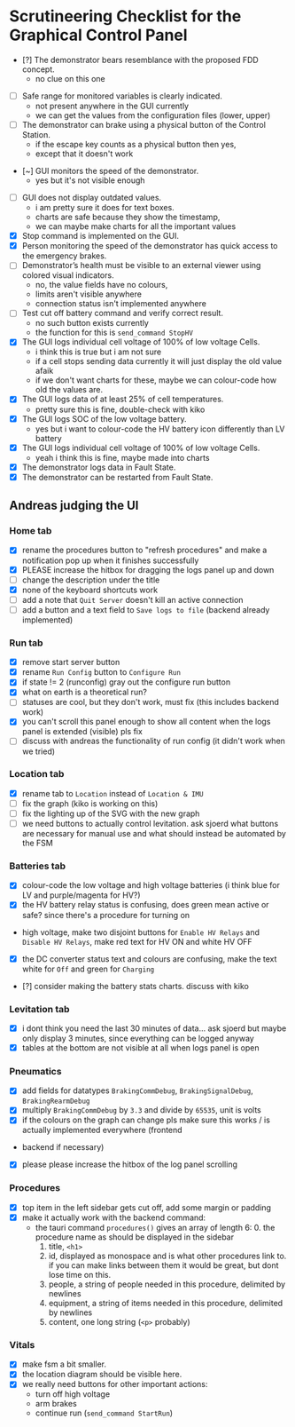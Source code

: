 # Scrutineering Checklist for the Graphical Control Panel

- [?] The demonstrator bears resemblance with the proposed FDD concept.
    - no clue on this one
- [ ] Safe range for monitored variables is clearly indicated.
    - not present anywhere in the GUI currently
    - we can get the values from the configuration files (lower, upper)
- [ ] The demonstrator can brake using a physical button of the Control Station.
    - if the escape key counts as a physical button then yes,
    - except that it doesn't work
- [~] GUI monitors the speed of the demonstrator.
    - yes but it's not visible enough
- [ ] GUI does not display outdated values.
    - i am pretty sure it does for text boxes.
    - charts are safe because they  show the timestamp,
    - we can maybe make charts for all the important values
- [X] Stop command is implemented on the GUI.
- [X] Person monitoring the speed of the demonstrator has quick access to the emergency brakes.
- [ ] Demonstrator’s health must be visible to an external viewer using colored visual indicators.
    - no, the value fields have no colours,
    - limits aren't visible anywhere
    - connection status isn't implemented anywhere
- [ ] Test cut off battery command and verify correct result.
    - no such button exists currently
    - the function for this is `send_command StopHV` 
- [X] The GUI logs individual cell voltage of 100% of low voltage Cells.
    - i think this is true but i am not sure
    - if a cell stops sending data currently it will just display the old value afaik
    - if we don't want charts for these, maybe we can colour-code how old the values are.
- [X] The GUI logs data of at least 25% of cell temperatures.
    - pretty sure this is fine, double-check with kiko
- [X] The GUI logs SOC of the low voltage battery.
    - yes but i want to colour-code the HV battery icon differently than LV battery
- [X] The GUI logs individual cell voltage of 100% of low voltage Cells.
    - yeah i think this is fine, maybe made into charts
- [X] The demonstrator logs data in Fault State.
- [X] The demonstrator can be restarted from Fault State.

## Andreas judging the UI 

### Home tab
- [x] rename the procedures button to "refresh procedures" and make a notification pop up when it finishes successfully
- [x] PLEASE increase the hitbox for dragging the logs panel up and down
- [ ] change the description under the title
- [x] none of the keyboard shortcuts work
- [ ] add a note that `Quit Server` doesn't kill an active connection
- [ ] add a button and a text field to `Save logs to file` (backend already implemented)

### Run tab
- [x] remove start server button
- [x] rename `Run Config` button to `Configure Run`
- [x] if state != 2 (runconfig) gray out the configure run button
- [x] what on earth is a theoretical run?
- [ ] statuses are cool, but they don't work, must fix (this includes backend work)
- [x] you can't scroll this panel enough to show all content when the logs panel is extended (visible) pls fix 
- [ ] discuss with andreas the functionality of run config (it didn't work when we tried)

### Location tab
- [x] rename tab to `Location` instead of `Location & IMU`
- [ ] fix the graph (kiko is working on this)
- [ ] fix the lighting up of the SVG with the new graph
- [ ] we need buttons to actually control levitation. ask sjoerd what buttons are necessary for manual use and what should instead be automated by the FSM

### Batteries tab
- [x] colour-code the low voltage and high voltage batteries (i think blue for LV and purple/magenta for HV?)
- [x] the HV battery relay status is confusing, does green mean active or safe? since there's a procedure for 
  turning on 
- high voltage, make two disjoint buttons for `Enable HV Relays` and `Disable HV Relays`, make red text for HV ON and white HV OFF
- [x] the DC converter status text and colours are confusing, make the text white for `Off` and green for `Charging`
- [?] consider making the battery stats charts. discuss with kiko

### Levitation tab 
- [x] i dont think you need the last 30 minutes of data... ask sjoerd but maybe only display 3 minutes, since 
  everything can be logged anyway
- [x] tables at the bottom are not visible at all when logs panel is open

### Pneumatics
- [x] add fields for datatypes `BrakingCommDebug`, `BrakingSignalDebug`, `BrakingRearmDebug`
- [x] multiply `BrakingCommDebug` by `3.3` and divide by `65535`, unit is volts
- [x] if the colours on the graph can change pls make sure this works / is actually implemented everywhere (frontend 
+ backend if necessary)
- [x] please please increase the hitbox of the log panel scrolling

### Procedures
- [x] top item in the left sidebar gets cut off, add some margin or padding
- [x] make it actually work with the backend command:
    - the tauri command `procedures()` gives an array of length 6:
        0. the procedure name as should be displayed in the sidebar
        1. title, `<h1>`
        2. id, displayed as monospace and is what other procedures link to. if you can make links between them it would be great, but dont lose time on this.
        3. people, a string of people needed in this procedure, delimited by newlines
        4. equipment, a string of items needed in this procedure, delimited by newlines
        5. content, one long string (`<p>` probably)
    
### Vitals
- [x] make fsm a bit smaller.
- [x] the location diagram should be visible here.
- [x] we really need buttons for other important actions:
    - turn off high voltage
    - arm brakes
    - continue run (`send_command StartRun`)


